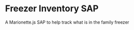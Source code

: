 Freezer Inventory SAP
=====================

A Marionette.js SAP to help track what is in the family freezer
